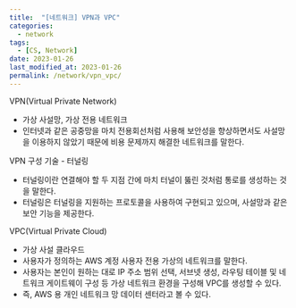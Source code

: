 ```yaml
---
title:  "[네트워크] VPN과 VPC"
categories:
  - network
tags:
  - [CS, Network]
date: 2023-01-26
last_modified_at: 2023-01-26
permalink: /network/vpn_vpc/
---
```


VPN(Virtual Private Network)
* 가상 사설망, 가상 전용 네트워크
* 인터넷과 같은 공중망을 마치 전용회선처럼 사용해 보안성을 향상하면서도 사설망을 이용하지 않았기 때문에 비용 문제까지 해결한 네트워크를 말한다.

VPN 구성 기술 - 터널링
* 터널링이란 연결해야 할 두 지점 간에 마치 터널이 뚫린 것처럼 통로를 생성하는 것을 말한다.
* 터널링은 터널링을 지원하는 프로토콜을 사용하여 구현되고 있으며, 사설망과 같은 보안 기능을 제공한다.

VPC(Virtual Private Cloud)
* 가상 사설 클라우드
* 사용자가 정의하는 AWS 계정 사용자 전용 가상의 네트워크를 말한다.
* 사용자는 본인이 원하는 대로 IP 주소 범위 선택, 서브넷 생성, 라우팅 테이블 및 네트워크 게이트웨이 구성 등 가상 네트워크 환경을 구성해 VPC를 생성할 수 있다.
* 즉, AWS 용 개인 네트워크 망 데이터 센터라고 볼 수 있다.
